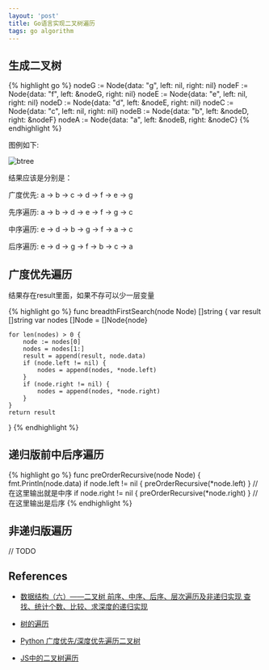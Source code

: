```yaml
---
layout: 'post'
title: Go语言实现二叉树遍历
tags: go algorithm
---
```


## 生成二叉树

{% highlight go %}
nodeG := Node{data: "g", left: nil, right: nil}
nodeF := Node{data: "f", left: &nodeG, right: nil}
nodeE := Node{data: "e", left: nil, right: nil}
nodeD := Node{data: "d", left: &nodeE, right: nil}
nodeC := Node{data: "c", left: nil, right: nil}
nodeB := Node{data: "b", left: &nodeD, right: &nodeF}
nodeA := Node{data: "a", left: &nodeB, right: &nodeC}
{% endhighlight %}

图例如下:

![btree](http://cdn.iamhele.com/github.io/images/btree.png)

结果应该是分别是：

广度优先: a -> b -> c -> d -> f -> e -> g

先序遍历: a -> b -> d -> e -> f -> g -> c

中序遍历: e -> d -> b -> g -> f -> a -> c

后序遍历: e -> d -> g -> f -> b -> c -> a

## 广度优先遍历

结果存在result里面，如果不存可以少一层变量

{% highlight go %}
func breadthFirstSearch(node Node) []string {
	var result []string
	var nodes []Node = []Node{node}

	for len(nodes) > 0 {
		node := nodes[0]
		nodes = nodes[1:]
		result = append(result, node.data)
		if (node.left != nil) {
			nodes = append(nodes, *node.left)
		}
		if (node.right != nil) {
			nodes = append(nodes, *node.right)
		}
	}
	return result
}
{% endhighlight %}

## 递归版前中后序遍历

{% highlight go %}
func preOrderRecursive(node Node) {
	fmt.Println(node.data)
	if node.left != nil {
		preOrderRecursive(*node.left)
	}
    // 在这里输出就是中序
	if node.right != nil {
		preOrderRecursive(*node.right)
	}
    // 在这里输出是后序
{% endhighlight %}

## 非递归版遍历

// TODO

## References

* [数据结构（六）——二叉树 前序、中序、后序、层次遍历及非递归实现 查找、统计个数、比较、求深度的递归实现](http://blog.csdn.net/fansongy/article/details/6798278)

* [树的遍历](https://zh.wikipedia.org/wiki/%E6%A0%91%E7%9A%84%E9%81%8D%E5%8E%86)

* [Python 广度优先/深度优先遍历二叉树](http://www.jianshu.com/p/7d665f3c01bc)

* [JS中的二叉树遍历](https://segmentfault.com/a/1190000004620352)




